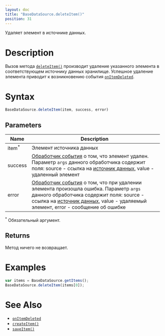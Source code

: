 ```yaml
---
layout: doc
title: "BaseDataSource.deleteItem()"
position: 31
---
```


Удаляет элемент в источнике данных.

# Description

Вызов метода [`deleteItem()`](../BaseDataSource.deleteItem/) производит удаление указанного элемента
в соответствующем источнику данных хранилище. Успешное удаление элемента приводит к возникновению
события [`onItemDeleted`](../BaseDataSource.onItemDeleted/).

# Syntax

```js
BaseDataSource.deleteItem(item, success, error)
```

## Parameters

|Name|Description|
|----|-----------|
|item<sup>*</sup>|Элемент источника данных|
|success|[Обработчик события](../../../Script/) о том, что элемент удален. Параметр `args` данного обработчика содержит поля: source - ссылка на [источник данных](../), value - удаленный элемент|
|error|[Обработчик события](../../../Script/) о том, что при удалении элемента произошла ошибка. Параметр `args` данного обработчика содержит поля: source - ссылка на [источник данных](../), value - удаляемый элемент, error - сообщение об ошибке|

<sup>*</sup> Обязательный аргумент.

## Returns

Метод ничего не возвращает.

# Examples

```js
var items = BaseDataSource.getItems();
BaseDataSource.deleteItem(items[0]);
```

# See Also

* [`onItemDeleted`](../BaseDataSource.onItemDeleted/)
* [`createItem()`](../BaseDataSource.createItem/)
* [`saveItem()`](../BaseDataSource.saveItem/)
